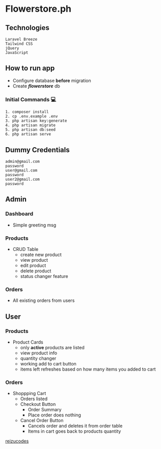 # Flowerstore.ph
## Technologies 
    Laravel Breeze
    Tailwind CSS
    jQuery
    JavaScript
## How to run app
- Configure database **before** migration
- Create **_flowerstore_** db 
### Initial Commands  💻 
    1. composer install
    2. cp .env.example .env
    3. php artisan key:generate
    4. php artisan migrate
    5. php artisan db:seed
    6. php artisan serve
## Dummy Credentials
    admin@gmail.com
    password
    user@gmail.com
    password
    user2@gmail.com
    password
## Admin
### Dashboard
- Simple greeting msg
### Products
- CRUD Table
    - create new product
    - view product
    - edit product
    - delete product
    - status changer feature
### Orders
- All existing orders from users
## User
### Products
- Product Cards
    - only **active** products are listed
    - view product info
    - quantity changer
    - working add to cart button
    - items left refreshes based on how many items you added to cart
### Orders
- Shoppping Cart
    - Orders listed
    - Checkout Button
        - Order Summary
        - Place order does nothing
    - Cancel Order Button
        - Cancels order and deletes it from order table
        - Items in cart goes back to products quantity

[reizucodes](https://github.com/reizucodes)
